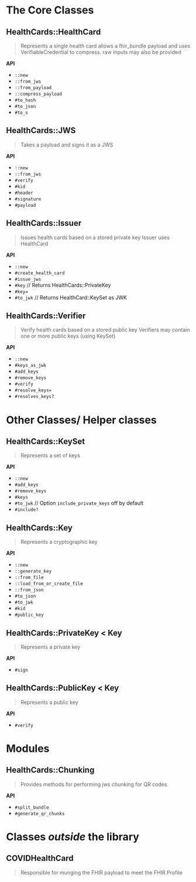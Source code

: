 # The Core Classes

## HealthCards::HealthCard
> Represents a single health card
> allows a fhir_bundle payload and uses VerifiableCredential to compress. raw inputs may also be provided

**API**
- `::new`
- `::from_jws`
- `::from_payload`
- `::compress_payload`
- `#to_hash`
- `#to_json`
- `#to_s`

## HealthCards::JWS
> Takes a payload and signs it as a JWS

**API**
- `::new`
- `::from_jws`
- `#verify`
- `#kid`
- `#header`
- `#signature`
- `#payload`

## HealthCards::Issuer
> Issues health cards based on a stored private key
> Issuer uses HealthCard

**API**
- `::new`
- `#create_health_card`
- `#issue_jws`
- `#key` // Returns HealthCards::PrivateKey
- `#key=`
- `#to_jwk` // Returns HealthCard::KeySet as JWK

## HealthCards::Verifier
> Verify health cards based on a stored public key
> Verifiers may contain one or more public keys (using KeySet)

**API**
- `::new`
- `#keys_as_jwk`
- `#add_keys`
- `#remove_keys`
- `#verify`
- `#resolve_keys=`
- `#resolves_keys?`

# Other Classes/ Helper classes

## HealthCards::KeySet
> Represents a set of keys

**API**
- `::new`
- `#add_keys`
- `#remove_keys`
- `#keys`
- `#to_jwk` // Option `include_private_keys` off by default
- `#include?`

## HealthCards::Key
> Represents a cryptographic key

**API**
- `::new`
- `::generate_key`
- `::from_file`
- `::load_from_or_create_file`
- `::from_json`
- `#to_json`
- `#to_jwk`
- `#kid`
- `#public_key`

## HealthCards::PrivateKey < Key
> Represents a private key

**API**
- `#sign`

## HealthCards::PublicKey < Key
> Represents a public key

**API**
- `#verify`

# Modules

## HealthCards::Chunking
> Provides methods for performing jws chunking for QR codes

**API**
- `#split_bundle`
- `#generate_qr_chunks`


# Classes *outside* the library

## COVIDHealthCard
> Responsible for munging the FHIR payload to meet the FHIR Profile